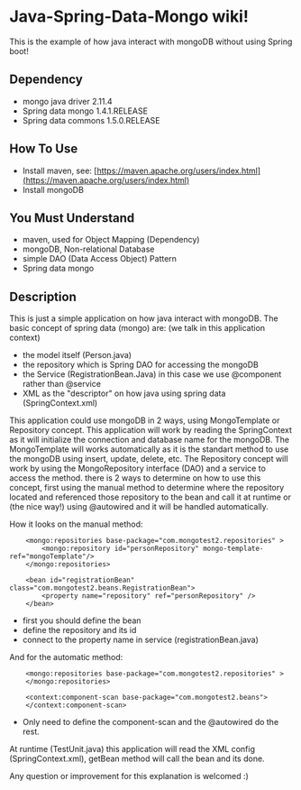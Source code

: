 # Java-Spring-Data-Mongo wiki!
This is the example of how java interact with mongoDB without using Spring boot!
## Dependency
* mongo java driver 2.11.4
* Spring data mongo 1.4.1.RELEASE
* Spring data commons 1.5.0.RELEASE

## How To Use
* Install maven, see: [https://maven.apache.org/users/index.html](https://maven.apache.org/users/index.html)
* Install mongoDB

## You Must Understand
* maven, used for Object Mapping (Dependency)
* mongoDB, Non-relational Database
* simple DAO (Data Access Object) Pattern
* Spring data mongo

## Description
This is just a simple application on how java interact with mongoDB. The basic concept of spring data (mongo) are: (we talk in this application context)
* the model itself (Person.java)
* the repository which is Spring DAO for accessing the mongoDB
* the Service (RegistrationBean.Java) in this case we use @component rather than @service
* XML as the "descriptor" on how java using spring data (SpringContext.xml)

This application could use mongoDB in 2 ways, using MongoTemplate or Repository concept. This application will work by reading the SpringContext as it will initialize the connection and database name for the mongoDB. 
The MongoTemplate will works automatically as it is the standart method to use the mongoDB using insert, update, delete, etc.
The Repository concept will work by using the MongoRepository interface (DAO) and a service to access the method. there is 2 ways to determine on how to use this concept, first using the manual method to determine where the repository located and referenced those repository to the bean and call it at runtime or (the nice way!) using @autowired and it will be handled automatically.

How it looks on the manual method:
```
	<mongo:repositories base-package="com.mongotest2.repositories" >
		<mongo:repository id="personRepository" mongo-template-ref="mongoTemplate"/>
	</mongo:repositories>
	
	<bean id="registrationBean" class="com.mongotest2.beans.RegistrationBean">
		<property name="repository" ref="personRepository" />
	</bean>
```
* first you should define the bean
* define the repository and its id
* connect to the property name in service (registrationBean.java)

And for the automatic method:
```
	<mongo:repositories base-package="com.mongotest2.repositories" >
	</mongo:repositories>
	
	<context:component-scan base-package="com.mongotest2.beans">
	</context:component-scan>
```
* Only need to define the component-scan and the @autowired do the rest.

At runtime (TestUnit.java) this application will read the XML config (SpringContext.xml), getBean method will call the bean and its done.

Any question or improvement for this explanation is welcomed :)
